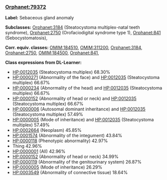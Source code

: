 
### [Orphanet:79372](http://www.orpha.net/ORDO/Orphanet_79372)
**Label:** Sebaceous gland anomaly

**Subclasses:** [Orphanet:3184](http://www.orpha.net/ORDO/Orphanet_3184) (Steatocystoma multiplex-natal teeth syndrome), [Orphanet:2750](http://www.orpha.net/ORDO/Orphanet_2750) (Orofaciodigital syndrome type 1), [Orphanet:841](http://www.orpha.net/ORDO/Orphanet_841) (Sebocystomatosis), 

**Corr. equiv. classes:** [OMIM:184510](http://purl.obolibrary.org/obo/OMIM_184510), [OMIM:311200](http://purl.obolibrary.org/obo/OMIM_311200), [Orphanet:3184](http://www.orpha.net/ORDO/Orphanet_3184), [Orphanet:2750](http://www.orpha.net/ORDO/Orphanet_2750), [OMIM:184500](http://purl.obolibrary.org/obo/OMIM_184500), [Orphanet:841](http://www.orpha.net/ORDO/Orphanet_841), 

**Class expressions from DL-Learner:**

- [HP:0012035](http://purl.obolibrary.org/obo/HP_0012035) (Steatocystoma multiplex) 68.30%
- [HP:0000271](http://purl.obolibrary.org/obo/HP_0000271) (Abnormality of the face) and [HP:0012035](http://purl.obolibrary.org/obo/HP_0012035) (Steatocystoma multiplex) 66.67%
- [HP:0000234](http://purl.obolibrary.org/obo/HP_0000234) (Abnormality of the head) and [HP:0012035](http://purl.obolibrary.org/obo/HP_0012035) (Steatocystoma multiplex) 66.67%
- [HP:0000152](http://purl.obolibrary.org/obo/HP_0000152) (Abnormality of head or neck) and [HP:0012035](http://purl.obolibrary.org/obo/HP_0012035) (Steatocystoma multiplex) 66.67%
- [HP:0000006](http://purl.obolibrary.org/obo/HP_0000006) (Autosomal dominant inheritance) and [HP:0012035](http://purl.obolibrary.org/obo/HP_0012035) (Steatocystoma multiplex) 57.49%
- [HP:0000005](http://purl.obolibrary.org/obo/HP_0000005) (Mode of inheritance) and [HP:0012035](http://purl.obolibrary.org/obo/HP_0012035) (Steatocystoma multiplex) 57.49%
- [HP:0002664](http://purl.obolibrary.org/obo/HP_0002664) (Neoplasm) 45.85%
- [HP:0001574](http://purl.obolibrary.org/obo/HP_0001574) (Abnormality of the integument) 43.84%
- [HP:0000118](http://purl.obolibrary.org/obo/HP_0000118) (Phenotypic abnormality) 42.97%
- Thing 42.96%
- [HP:0000001](http://purl.obolibrary.org/obo/HP_0000001) (All) 42.96%
- [HP:0000152](http://purl.obolibrary.org/obo/HP_0000152) (Abnormality of head or neck) 34.99%
- [HP:0000119](http://purl.obolibrary.org/obo/HP_0000119) (Abnormality of the genitourinary system) 26.87%
- [HP:0000005](http://purl.obolibrary.org/obo/HP_0000005) (Mode of inheritance) 26.29%
- [HP:0003549](http://purl.obolibrary.org/obo/HP_0003549) (Abnormality of connective tissue) 18.64%


